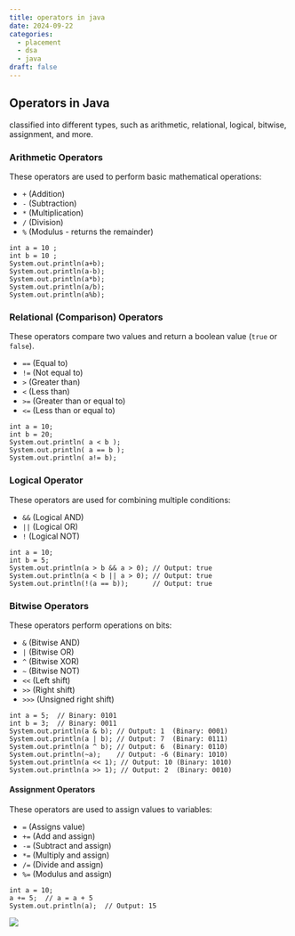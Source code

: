 ```yaml
---
title: operators in java
date: 2024-09-22
categories:
  - placement
  - dsa
  - java
draft: false
---
```

## Operators in Java
classified into different types, such as arithmetic, relational, logical, bitwise, assignment, and more.

### Arithmetic Operators
These operators are used to perform basic mathematical operations:

- `+` (Addition)
- `-` (Subtraction)
- `*` (Multiplication)
- `/` (Division)
- `%` (Modulus - returns the remainder)

```
int a = 10 ;
int b = 10 ;
System.out.println(a+b);
System.out.println(a-b);
System.out.println(a*b);
System.out.println(a/b);
System.out.println(a%b);
```

### Relational (Comparison) Operators
These operators compare two values and return a boolean value (`true` or `false`).

- `==` (Equal to)
- `!=` (Not equal to)
- `>` (Greater than)
- `<` (Less than)
- `>=` (Greater than or equal to)
- `<=` (Less than or equal to)

```
int a = 10;
int b = 20;
System.out.println( a < b );
System.out.println( a == b );
System.out.println( a!= b);
```

### Logical Operator
These operators are used for combining multiple conditions:

- `&&` (Logical AND)
- `||` (Logical OR)
- `!` (Logical NOT)

```
int a = 10;
int b = 5;
System.out.println(a > b && a > 0); // Output: true
System.out.println(a < b || a > 0); // Output: true
System.out.println(!(a == b));      // Output: true
```

### Bitwise Operators

These operators perform operations on bits:

- `&` (Bitwise AND)
- `|` (Bitwise OR)
- `^` (Bitwise XOR)
- `~` (Bitwise NOT)
- `<<` (Left shift)
- `>>` (Right shift)
- `>>>` (Unsigned right shift)

```
int a = 5;  // Binary: 0101
int b = 3;  // Binary: 0011
System.out.println(a & b); // Output: 1  (Binary: 0001)
System.out.println(a | b); // Output: 7  (Binary: 0111)
System.out.println(a ^ b); // Output: 6  (Binary: 0110)
System.out.println(~a);    // Output: -6 (Binary: 1010)
System.out.println(a << 1); // Output: 10 (Binary: 1010)
System.out.println(a >> 1); // Output: 2  (Binary: 0010)
```

#### Assignment Operators

These operators are used to assign values to variables:

- `=` (Assigns value)
- `+=` (Add and assign)
- `-=` (Subtract and assign)
- `*=` (Multiply and assign)
- `/=` (Divide and assign)
- `%=` (Modulus and assign)

```
int a = 10;
a += 5;  // a = a + 5
System.out.println(a);  // Output: 15
```

![](/images/count-using-different-kinds-of-numeration-systems.jpg)